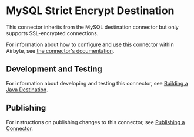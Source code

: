 # MySQL Strict Encrypt Destination

This connector inherits from the MySQL destination connector but only supports SSL-encrypted connections.

For information about how to configure and use this connector within Airbyte, see [the connector's documentation](https://docs.airbyte.com/integrations/destinations/mysql).

## Development and Testing

For information about developing and testing this connector, see [Building a Java Destination](https://docs.airbyte.com/connector-development/tutorials/building-a-java-destination).

## Publishing

For instructions on publishing changes to this connector, see [Publishing a Connector](https://docs.airbyte.com/contributing-to-airbyte/change-cdk-connector/#publishing-a-new-version-of-a-connector).
